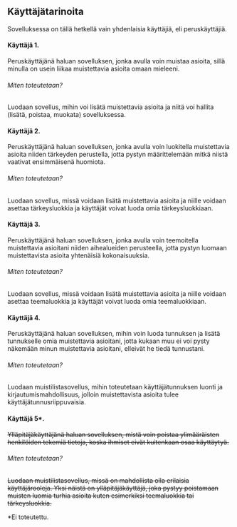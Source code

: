 ## Käyttäjätarinoita

Sovelluksessa on tällä hetkellä vain yhdenlaisia käyttäjiä, eli peruskäyttäjiä.

#### Käyttäjä 1.
Peruskäyttäjänä haluan sovelluksen, jonka avulla voin muistaa asioita, sillä minulla on usein liikaa muistettavia asioita omaan mieleeni.

###### Miten toteutetaan?
Luodaan sovellus, mihin voi lisätä muistettavia asioita ja niitä voi hallita (lisätä, poistaa, muokata) sovelluksessa.

#### Käyttäjä 2.
Peruskäyttäjänä haluan sovelluksen, jonka avulla voin luokitella muistettavia asioita niiden tärkeyden perustella, jotta pystyn määrittelemään mitkä niistä vaativat ensimmäisenä huomiota.

###### Miten toteutetaan?
Luodaan sovellus, missä voidaan lisätä muistettavia asioita ja niille voidaan asettaa tärkeysluokkia ja käyttäjät voivat luoda omia tärkeysluokkiaan.

#### Käyttäjä 3. 
Peruskäyttäjänä haluan sovelluksen, jonka avulla voin teemoitella muistettavia asioitani niiden aihealueiden perusteella, jotta pystyn luomaan muistettavista asioita yhtenäisiä kokonaisuuksia.

###### Miten toteutetaan?
Luodaan sovellus, missä voidaan lisätä muistettavia asioita ja niille voidaan asettaa teemaluokkia ja käyttäjät voivat luoda omia teemaluokkiaan.

#### Käyttäjä 4. 
Peruskäyttäjänä haluan sovelluksen, mihin voin luoda tunnuksen ja lisätä tunnukselle omia muistettavia asioitani, jotta kukaan muu ei voi pysty näkemään minun muistettavia asioitani, elleivät he tiedä tunnustani.

###### Miten toteutetaan?
Luodaan muistilistasovellus, mihin toteutetaan käyttäjätunnuksen luonti ja kirjautumismahdollisuus, jolloin muistettavista asioita tulee käyttäjätunnusriippuvaisia.


 #### Käyttäjä 5*. 
 <del>Ylläpitäjäkäyttäjänä haluan sovelluksen, mistä voin poistaa ylimääräisten henkilöiden tekemiä tietoja, koska ihmiset eivät <del>kuitenkaan osaa käyttäytyä. 
###### Miten toteutetaan?
<del>Luodaan muistilistasovellus, missä on mahdollista olla erilaisia käyttäjärooleja. Yksi näistä on ylläpitäjäkäyttäjä, joka pystyy <del>poistamaan muisten luomia turhia asioita kuten esimerkiksi teemaluokkia tai tärkeysluokkia.

 *Ei toteutettu.



